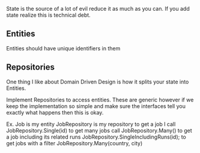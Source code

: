 State is the source of a lot of evil reduce it as much as you can. If you add state realize this is technical debt.

## Entities
Entities should have unique identifiers in them

## Repositories
One thing I like about Domain Driven Design is how it splits your state into Entities.

Implement Repositories to access entities. These are generic however if we keep the implementation so simple and make sure the interfaces tell you exactly what happens then this is okay.

Ex.
Job is my entity
JobRepository is my repository
to get a job I call
JobRepository.Single(id)
to get many jobs call
JobRepository.Many()
to get a job including its related runs
JobRepository.SingleIncludingRuns(id);
to get jobs with a filter
JobRepository.Many(country, city)